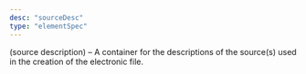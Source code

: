```yaml
---
desc: "sourceDesc"
type: "elementSpec"
---
```


(source description) – A container for the descriptions of the source(s) used in the
creation of the electronic file.